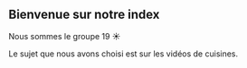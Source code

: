 
## Bienvenue sur notre index

Nous sommes le groupe 19 ☀️

Le sujet que nous avons choisi est sur les vidéos de cuisines.


